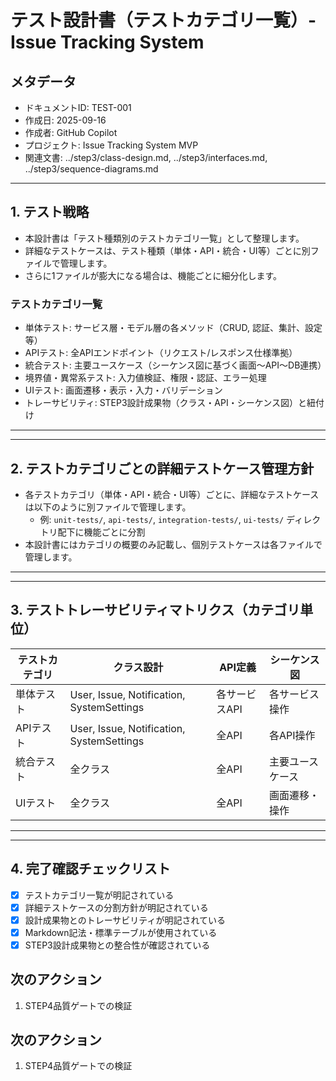 
# テスト設計書（テストカテゴリ一覧）- Issue Tracking System


## メタデータ

- ドキュメントID: TEST-001
- 作成日: 2025-09-16
- 作成者: GitHub Copilot
- プロジェクト: Issue Tracking System MVP
- 関連文書: ../step3/class-design.md, ../step3/interfaces.md, ../step3/sequence-diagrams.md

---


## 1. テスト戦略

- 本設計書は「テスト種類別のテストカテゴリ一覧」として整理します。
- 詳細なテストケースは、テスト種類（単体・API・統合・UI等）ごとに別ファイルで管理します。
- さらに1ファイルが膨大になる場合は、機能ごとに細分化します。

### テストカテゴリ一覧

- 単体テスト: サービス層・モデル層の各メソッド（CRUD, 認証、集計、設定等）
- APIテスト: 全APIエンドポイント（リクエスト/レスポンス仕様準拠）
- 統合テスト: 主要ユースケース（シーケンス図に基づく画面～API～DB連携）
- 境界値・異常系テスト: 入力値検証、権限・認証、エラー処理
- UIテスト: 画面遷移・表示・入力・バリデーション
- トレーサビリティ: STEP3設計成果物（クラス・API・シーケンス図）と紐付け

---

---


## 2. テストカテゴリごとの詳細テストケース管理方針

- 各テストカテゴリ（単体・API・統合・UI等）ごとに、詳細なテストケースは以下のように別ファイルで管理します。
	- 例: `unit-tests/`, `api-tests/`, `integration-tests/`, `ui-tests/` ディレクトリ配下に機能ごとに分割
- 本設計書にはカテゴリの概要のみ記載し、個別テストケースは各ファイルで管理します。

---

---


## 3. テストトレーサビリティマトリクス（カテゴリ単位）

| テストカテゴリ | クラス設計 | API定義 | シーケンス図 |
|---------------|------------|---------|-------------|
| 単体テスト      | User, Issue, Notification, SystemSettings | 各サービスAPI | 各サービス操作 |
| APIテスト      | User, Issue, Notification, SystemSettings | 全API | 各API操作 |
| 統合テスト      | 全クラス | 全API | 主要ユースケース |
| UIテスト        | 全クラス | 全API | 画面遷移・操作 |

---

---


## 4. 完了確認チェックリスト

- [x] テストカテゴリ一覧が明記されている
- [x] 詳細テストケースの分割方針が明記されている
- [x] 設計成果物とのトレーサビリティが明記されている
- [x] Markdown記法・標準テーブルが使用されている
- [x] STEP3設計成果物との整合性が確認されている

## 次のアクション

1. STEP4品質ゲートでの検証

## 次のアクション

1. STEP4品質ゲートでの検証
